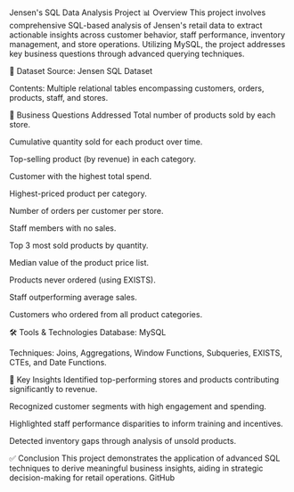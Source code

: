 Jensen's SQL Data Analysis Project
📊 Overview
This project involves comprehensive SQL-based analysis of Jensen's retail data to extract actionable insights across customer behavior, staff performance, inventory management, and store operations. Utilizing MySQL, the project addresses key business questions through advanced querying techniques.

📁 Dataset
Source: Jensen SQL Dataset

Contents: Multiple relational tables encompassing customers, orders, products, staff, and stores.

🧠 Business Questions Addressed
Total number of products sold by each store.

Cumulative quantity sold for each product over time.

Top-selling product (by revenue) in each category.

Customer with the highest total spend.

Highest-priced product per category.

Number of orders per customer per store.

Staff members with no sales.

Top 3 most sold products by quantity.

Median value of the product price list.

Products never ordered (using EXISTS).

Staff outperforming average sales.

Customers who ordered from all product categories.

🛠️ Tools & Technologies
Database: MySQL

Techniques: Joins, Aggregations, Window Functions, Subqueries, EXISTS, CTEs, and Date Functions.

📌 Key Insights
Identified top-performing stores and products contributing significantly to revenue.

Recognized customer segments with high engagement and spending.

Highlighted staff performance disparities to inform training and incentives.

Detected inventory gaps through analysis of unsold products.


✅ Conclusion
This project demonstrates the application of advanced SQL techniques to derive meaningful business insights, aiding in strategic decision-making for retail operations.
GitHub
